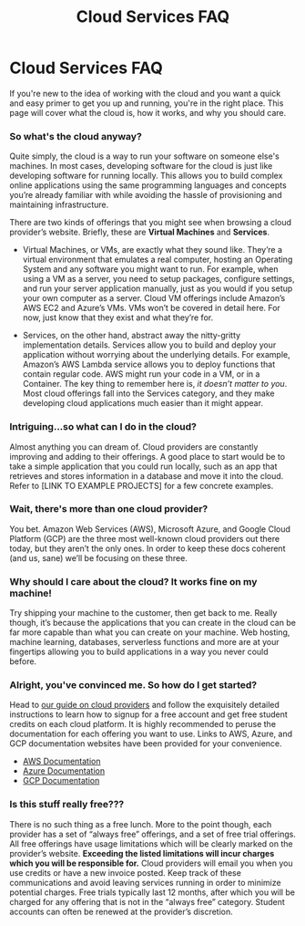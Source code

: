 ﻿---
layout: default
category: Getting Started
title: Cloud Services FAQ
order: 1
permalink: /cloudfaq.html
---

# Cloud Services FAQ

If you're new to the idea of working with the cloud and you want a quick and easy primer to get you up and running, you're in the right place. This page will cover what the cloud is, how it works, and why you should care.

### So what's the cloud anyway?
Quite simply, the cloud is a way to run your software on someone else's machines. In most cases, developing software for the cloud is just like developing software for running locally. This allows you to build complex online applications using the same programming languages and concepts you’re already familiar with while avoiding the hassle of provisioning and maintaining infrastructure.

There are two kinds of offerings that you might see when browsing a cloud provider’s website. Briefly, these are **Virtual Machines** and **Services**.

* Virtual Machines, or VMs, are exactly what they sound like. They’re a virtual environment that emulates a real computer, hosting an Operating System and any software you might want to run. For example, when using a VM as a server, you need to setup packages, configure settings, and run your server application manually, just as you would if you setup your own computer as a server. Cloud VM offerings include Amazon’s AWS EC2 and Azure’s VMs. VMs won’t be covered in detail here. For now, just know that they exist and what they’re for.

* Services, on the other hand, abstract away the nitty-gritty implementation details. Services allow you to build and deploy your application without worrying about the underlying details. For example, Amazon’s AWS Lambda service allows you to deploy functions that contain regular code. AWS might run your code in a VM, or in a Container. The key thing to remember here is, *it doesn’t matter to you*. Most cloud offerings fall into the Services category, and they make developing cloud applications much easier than it might appear.

### Intriguing...so what can I do in the cloud?
Almost anything you can dream of. Cloud providers are constantly improving and adding to their offerings. A good place to start would be to take a simple application that you could run locally, such as an app that retrieves and stores information in a database and move it into the cloud. Refer to [LINK TO EXAMPLE PROJECTS] for a few concrete examples.

### Wait, there's more than one cloud provider?
You bet. Amazon Web Services (AWS), Microsoft Azure, and Google Cloud Platform (GCP) are the three most well-known cloud providers out there today, but they aren’t the only ones. In order to keep these docs coherent (and us, sane) we’ll be focusing on these three.


### Why should I care about the cloud? It works fine on my machine!
Try shipping your machine to the customer, then get back to me. Really though, it’s because the applications that you can create in the cloud can be far more capable than what you can create on your machine. Web hosting, machine learning, databases, serverless functions and more are at your fingertips allowing you to build applications in a way you never could before.

### Alright, you've convinced me. So how do I get started?
Head to [our guide on cloud providers](docs/cloud_account_setup.md) and follow the exquisitely detailed instructions to learn how to signup for a free account and get free student credits on each cloud platform. It is highly recommended to peruse the documentation for each offering you want to use. Links to AWS, Azure, and GCP documentation websites have been provided for your convenience.
* [AWS Documentation](https://docs.aws.amazon.com/index.html)
* [Azure Documentation](https://docs.microsoft.com/en-us/azure/)
* [GCP Documentation](https://cloud.google.com/docs/)

### Is this stuff really free???
There is no such thing as a free lunch. More to the point though, each provider has a set of “always free” offerings, and a set of free trial offerings. All free offerings have usage limitations which will be clearly marked on the provider’s website. **Exceeding the listed limitations will incur charges which you will be responsible for.** Cloud providers will email you when you use credits or have a new invoice posted. Keep track of these communications and avoid leaving services running in order to minimize potential charges. Free trials typically last 12 months, after which you will be charged for any offering that is not in the “always free” category. Student accounts can often be renewed at the provider’s discretion.


